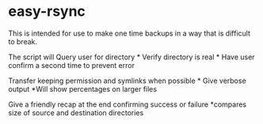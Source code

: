 # easy-rsync
This is intended for use to make one time backups in a way that is difficult to break.

The script will
Query user for directory
	* Verify directory is real
	* Have user confirm a second time to prevent error	

Transfer keeping permission and symlinks when possible
	* Give verbose output
		*Will show percentages on larger files

Give a friendly recap at the end confirming success or failure
	*compares size of source and destination directories

